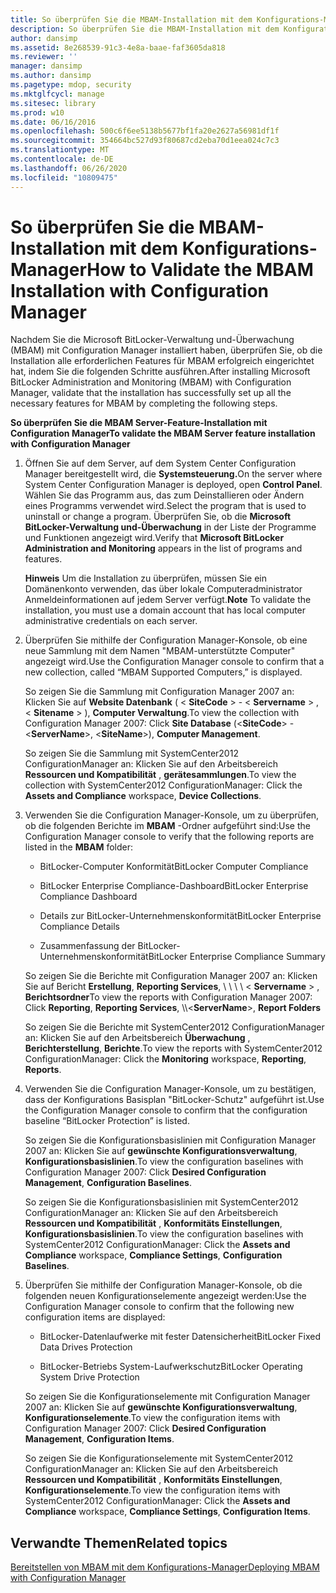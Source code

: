 ```yaml
---
title: So überprüfen Sie die MBAM-Installation mit dem Konfigurations-Manager
description: So überprüfen Sie die MBAM-Installation mit dem Konfigurations-Manager
author: dansimp
ms.assetid: 8e268539-91c3-4e8a-baae-faf3605da818
ms.reviewer: ''
manager: dansimp
ms.author: dansimp
ms.pagetype: mdop, security
ms.mktglfcycl: manage
ms.sitesec: library
ms.prod: w10
ms.date: 06/16/2016
ms.openlocfilehash: 500c6f6ee5138b5677bf1fa20e2627a56981df1f
ms.sourcegitcommit: 354664bc527d93f80687cd2eba70d1eea024c7c3
ms.translationtype: MT
ms.contentlocale: de-DE
ms.lasthandoff: 06/26/2020
ms.locfileid: "10809475"
---
```

# <span data-ttu-id="ae317-103">So überprüfen Sie die MBAM-Installation mit dem Konfigurations-Manager</span><span class="sxs-lookup"><span data-stu-id="ae317-103">How to Validate the MBAM Installation with Configuration Manager</span></span>


<span data-ttu-id="ae317-104">Nachdem Sie die Microsoft BitLocker-Verwaltung und-Überwachung (MBAM) mit Configuration Manager installiert haben, überprüfen Sie, ob die Installation alle erforderlichen Features für MBAM erfolgreich eingerichtet hat, indem Sie die folgenden Schritte ausführen.</span><span class="sxs-lookup"><span data-stu-id="ae317-104">After installing Microsoft BitLocker Administration and Monitoring (MBAM) with Configuration Manager, validate that the installation has successfully set up all the necessary features for MBAM by completing the following steps.</span></span>

**<span data-ttu-id="ae317-105">So überprüfen Sie die MBAM Server-Feature-Installation mit Configuration Manager</span><span class="sxs-lookup"><span data-stu-id="ae317-105">To validate the MBAM Server feature installation with Configuration Manager</span></span>**

1.  <span data-ttu-id="ae317-106">Öffnen Sie auf dem Server, auf dem System Center Configuration Manager bereitgestellt wird, die **Systemsteuerung.**</span><span class="sxs-lookup"><span data-stu-id="ae317-106">On the server where System Center Configuration Manager is deployed, open **Control Panel**.</span></span> <span data-ttu-id="ae317-107">Wählen Sie das Programm aus, das zum Deinstallieren oder Ändern eines Programms verwendet wird.</span><span class="sxs-lookup"><span data-stu-id="ae317-107">Select the program that is used to uninstall or change a program.</span></span> <span data-ttu-id="ae317-108">Überprüfen Sie, ob die **Microsoft BitLocker-Verwaltung und-Überwachung** in der Liste der Programme und Funktionen angezeigt wird.</span><span class="sxs-lookup"><span data-stu-id="ae317-108">Verify that **Microsoft BitLocker Administration and Monitoring** appears in the list of programs and features.</span></span>

    <span data-ttu-id="ae317-109">**Hinweis**  Um die Installation zu überprüfen, müssen Sie ein Domänenkonto verwenden, das über lokale Computeradministrator Anmeldeinformationen auf jedem Server verfügt.</span><span class="sxs-lookup"><span data-stu-id="ae317-109">**Note** To validate the installation, you must use a domain account that has local computer administrative credentials on each server.</span></span>

     

2.  <span data-ttu-id="ae317-110">Überprüfen Sie mithilfe der Configuration Manager-Konsole, ob eine neue Sammlung mit dem Namen "MBAM-unterstützte Computer" angezeigt wird.</span><span class="sxs-lookup"><span data-stu-id="ae317-110">Use the Configuration Manager console to confirm that a new collection, called “MBAM Supported Computers,” is displayed.</span></span>

    <span data-ttu-id="ae317-111">So zeigen Sie die Sammlung mit Configuration Manager 2007 an: Klicken Sie auf **Website Datenbank** ( &lt; **SiteCode** &gt;  -  &lt; **Servername** &gt; , &lt; **Sitename** &gt; ), **Computer Verwaltung**.</span><span class="sxs-lookup"><span data-stu-id="ae317-111">To view the collection with Configuration Manager 2007: Click **Site Database** (&lt;**SiteCode**&gt; - &lt;**ServerName**&gt;, &lt;**SiteName**&gt;), **Computer Management**.</span></span>

    <span data-ttu-id="ae317-112">So zeigen Sie die Sammlung mit SystemCenter2012 ConfigurationManager an: Klicken Sie auf den Arbeitsbereich **Ressourcen und Kompatibilität** , **gerätesammlungen**.</span><span class="sxs-lookup"><span data-stu-id="ae317-112">To view the collection with SystemCenter2012 ConfigurationManager: Click the **Assets and Compliance** workspace, **Device Collections**.</span></span>

3.  <span data-ttu-id="ae317-113">Verwenden Sie die Configuration Manager-Konsole, um zu überprüfen, ob die folgenden Berichte im **MBAM** -Ordner aufgeführt sind:</span><span class="sxs-lookup"><span data-stu-id="ae317-113">Use the Configuration Manager console to verify that the following reports are listed in the **MBAM** folder:</span></span>

    -   <span data-ttu-id="ae317-114">BitLocker-Computer Konformität</span><span class="sxs-lookup"><span data-stu-id="ae317-114">BitLocker Computer Compliance</span></span>

    -   <span data-ttu-id="ae317-115">BitLocker Enterprise Compliance-Dashboard</span><span class="sxs-lookup"><span data-stu-id="ae317-115">BitLocker Enterprise Compliance Dashboard</span></span>

    -   <span data-ttu-id="ae317-116">Details zur BitLocker-Unternehmenskonformität</span><span class="sxs-lookup"><span data-stu-id="ae317-116">BitLocker Enterprise Compliance Details</span></span>

    -   <span data-ttu-id="ae317-117">Zusammenfassung der BitLocker-Unternehmenskonformität</span><span class="sxs-lookup"><span data-stu-id="ae317-117">BitLocker Enterprise Compliance Summary</span></span>

    <span data-ttu-id="ae317-118">So zeigen Sie die Berichte mit Configuration Manager 2007 an: Klicken Sie auf Bericht **Erstellung**, **Reporting Services**, \ \ \ \ &lt; **Servername** &gt; , **Berichtsordner**</span><span class="sxs-lookup"><span data-stu-id="ae317-118">To view the reports with Configuration Manager 2007: Click **Reporting**, **Reporting Services**, \\\\&lt;**ServerName**&gt;, **Report Folders**</span></span>

    <span data-ttu-id="ae317-119">So zeigen Sie die Berichte mit SystemCenter2012 ConfigurationManager an: Klicken Sie auf den Arbeitsbereich **Überwachung** , **Berichterstellung**, **Berichte**.</span><span class="sxs-lookup"><span data-stu-id="ae317-119">To view the reports with SystemCenter2012 ConfigurationManager: Click the **Monitoring** workspace, **Reporting**, **Reports**.</span></span>

4.  <span data-ttu-id="ae317-120">Verwenden Sie die Configuration Manager-Konsole, um zu bestätigen, dass der Konfigurations Basisplan "BitLocker-Schutz" aufgeführt ist.</span><span class="sxs-lookup"><span data-stu-id="ae317-120">Use the Configuration Manager console to confirm that the configuration baseline “BitLocker Protection” is listed.</span></span>

    <span data-ttu-id="ae317-121">So zeigen Sie die Konfigurationsbasislinien mit Configuration Manager 2007 an: Klicken Sie auf **gewünschte Konfigurationsverwaltung**, **Konfigurationsbasislinien**.</span><span class="sxs-lookup"><span data-stu-id="ae317-121">To view the configuration baselines with Configuration Manager 2007: Click **Desired Configuration Management**, **Configuration Baselines**.</span></span>

    <span data-ttu-id="ae317-122">So zeigen Sie die Konfigurationsbasislinien mit SystemCenter2012 ConfigurationManager an: Klicken Sie auf den Arbeitsbereich **Ressourcen und Kompatibilität** , **Konformitäts Einstellungen**, **Konfigurationsbasislinien**.</span><span class="sxs-lookup"><span data-stu-id="ae317-122">To view the configuration baselines with SystemCenter2012 ConfigurationManager: Click the **Assets and Compliance** workspace, **Compliance Settings**, **Configuration Baselines**.</span></span>

5.  <span data-ttu-id="ae317-123">Überprüfen Sie mithilfe der Configuration Manager-Konsole, ob die folgenden neuen Konfigurationselemente angezeigt werden:</span><span class="sxs-lookup"><span data-stu-id="ae317-123">Use the Configuration Manager console to confirm that the following new configuration items are displayed:</span></span>

    -   <span data-ttu-id="ae317-124">BitLocker-Datenlaufwerke mit fester Datensicherheit</span><span class="sxs-lookup"><span data-stu-id="ae317-124">BitLocker Fixed Data Drives Protection</span></span>

    -   <span data-ttu-id="ae317-125">BitLocker-Betriebs System-Laufwerkschutz</span><span class="sxs-lookup"><span data-stu-id="ae317-125">BitLocker Operating System Drive Protection</span></span>

    <span data-ttu-id="ae317-126">So zeigen Sie die Konfigurationselemente mit Configuration Manager 2007 an: Klicken Sie auf **gewünschte Konfigurationsverwaltung**, **Konfigurationselemente**.</span><span class="sxs-lookup"><span data-stu-id="ae317-126">To view the configuration items with Configuration Manager 2007: Click **Desired Configuration Management**, **Configuration Items**.</span></span>

    <span data-ttu-id="ae317-127">So zeigen Sie die Konfigurationselemente mit SystemCenter2012 ConfigurationManager an: Klicken Sie auf den Arbeitsbereich **Ressourcen und Kompatibilität** , **Konformitäts Einstellungen**, **Konfigurationselemente**.</span><span class="sxs-lookup"><span data-stu-id="ae317-127">To view the configuration items with SystemCenter2012 ConfigurationManager: Click the **Assets and Compliance** workspace, **Compliance Settings**, **Configuration Items**.</span></span>

## <span data-ttu-id="ae317-128">Verwandte Themen</span><span class="sxs-lookup"><span data-stu-id="ae317-128">Related topics</span></span>


[<span data-ttu-id="ae317-129">Bereitstellen von MBAM mit dem Konfigurations-Manager</span><span class="sxs-lookup"><span data-stu-id="ae317-129">Deploying MBAM with Configuration Manager</span></span>](deploying-mbam-with-configuration-manager-mbam2.md)

 

 





